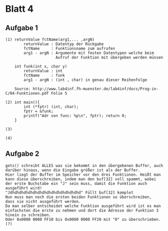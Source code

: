 # Blatt 4

## Aufgabe 1  

	(1)	returnValue fctName(arg1,... ,argN)  	
			returnValue	: Datentyp der Rückgabe  
			fctName 	: Funktionsname zum aufrufen  
			arg1 - argN	: Argumente mit festen Datentypen welche beim  
						  Aufruf der Funktion mit übergeben werden müssen  

		int funk(int x, char y)  
			returnValue	: int  
			fctName 	: funk  
			arg1 - argN	: (int , char) in genau dieser Reihenfolge  

		Source: http://www.lab4inf.fh-muenster.de/lab4inf/docs/Prog-in-C/04-Funktionen.pdf Folie 5  

	(2) int main(){
			int (*fptr) (int, char);
			fptr = &funk;
			printf("Adr von func: %p\n", fptr); return 0;
		}

	(3)

	(4)

## Aufgabe 2
	
	gets() schreibt ALLES was sie bekommt in den übergebenen Buffer, auch
	darüber hinaus, wenn die Eingabe größer ist als der Buffer.  
	Hier liegt der Buffer im Speicher vor den drei Funktionen. Heißt man  
	kann diese überschreiben, indem man den buf[32] voll spammt, wobei  
	der erste Buchstabe ein "J" sein muss, damit die Funktion auch   
	ausgeführt wird!  
	"Jdhdhdhdhdhdhdhdhdhdhdhdhdhdhdhd" Füllt buf[32] komplet  
	Nun muss man noch die ersten beiden Funktionen so überschreiben,  
	dass sie nicht ausgeführt werden.  
	Da man selber entscheidet welche Funktion ausgeführt wird ist es man  
	einfachsten die erste zu nehmen und dort die Adresse der Funktion 3  hinein zu schreiben.  
	Oder 0x0000 0000 FF10 bis 0x0000 0000 FF20 mit "0" zu überschrieben. (?)